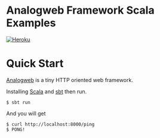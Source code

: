 Analogweb Framework Scala Examples
===============================================

[![Heroku](https://heroku-badge.herokuapp.com/?app=analogweb-scala&root=ping&style=flat)](https://analogweb-scala.herokuapp.com/helloworld)

# Quick Start

[Analogweb](http://analogweb.org) is a tiny HTTP oriented web framework.

Installing [Scala](http://www.scala-lang.org/) and [sbt](http://www.scala-sbt.org) then run.

```
$ sbt run 
```

And you will get

```
$ curl http://localhost:8000/ping
$ PONG!
```
